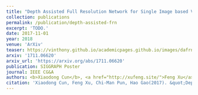 ```yaml
---
title: "Depth Assisted Full Resolution Network for Single Image based View Synthesis"
collection: publications
permalink: /publication/depth-assisted-frn
excerpt: 'TODO.'
date: 2017-11-01
year: 2018
venue: 'ArXiv'
teaser: https://vinthony.github.io/academicpages.github.io/images/dafrn.png
arxiv: '1711.06620'
arxiv_url: 'https://arxiv.org/abs/1711.06620'
publication: SIGGRAPH Poster
journal: IEEE CG&A
authors: <b>Xiaodong Cun</b>, <a href="http://xufeng.site/">Feng Xu</a>, <a href="http://www.cis.umac.mo/~cmpun/">Chi-Man Pun</a>, <a href='https://scholar.google.com/citations?user=hMBA1REAAAAJ&hl=zh-CN'>Hao Gao</a>
citation: 'Xiaodong Cun, Feng Xu, Chi-Man Pun, Hao Gao(2017). &quot;Depth Assisted Full Resolution Network for Single Image based View Synthesis&quot; <i>, ArXiv</i>.'
---
```


<!-- This paper is about the number 3. The number 4 is left for future work. -->

<!-- [Download paper here](http://academicpages.github.io/files/paper3.pdf) -->

